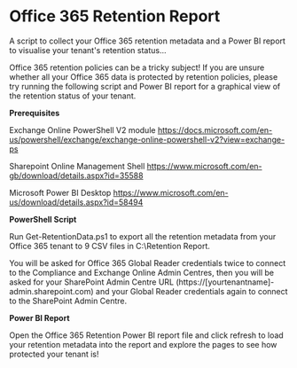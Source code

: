 # Office 365 Retention Report
A script to collect your Office 365 retention metadata and a Power BI report to visualise your tenant's retention status...

Office 365 retention policies can be a tricky subject! If you are unsure whether all your Office 365 data is protected by retention policies, please try running the following script and Power BI report for a graphical view of the retention status of your tenant.

**Prerequisites**

Exchange Online PowerShell V2 module
https://docs.microsoft.com/en-us/powershell/exchange/exchange-online-powershell-v2?view=exchange-ps

Sharepoint Online Management Shell
https://www.microsoft.com/en-gb/download/details.aspx?id=35588</p>

Microsoft Power BI Desktop
https://www.microsoft.com/en-us/download/details.aspx?id=58494

**PowerShell Script**

Run Get-RetentionData.ps1 to export all the retention metadata from your Office 365 tenant to 9 CSV files in C:\Retention Report\.

You will be asked for Office 365 Global Reader credentials twice to connect to the Compliance and Exchange Online Admin Centres, then you will be asked for your SharePoint Admin Centre URL (https://[yourtenantname]-admin.sharepoint.com) and your Global Reader credentials again to connect to the SharePoint Admin Centre.

**Power BI Report**

Open the Office 365 Retention Power BI report file and click refresh to load your retention metadata into the report and explore the pages to see how protected your tenant is!
